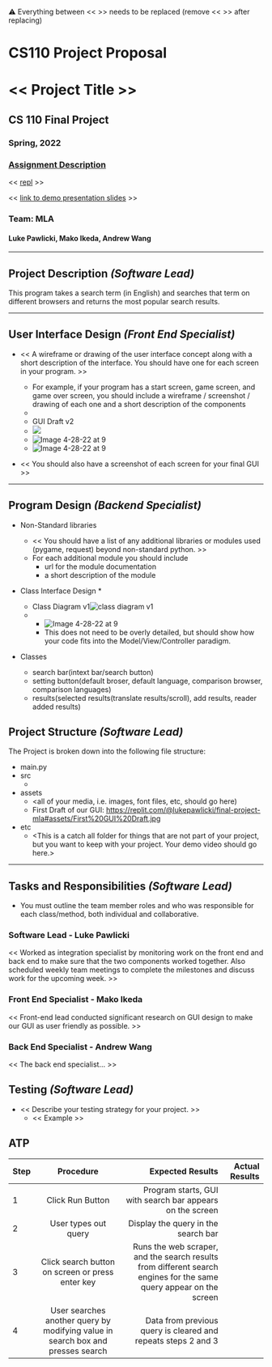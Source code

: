 :warning: Everything between << >> needs to be replaced (remove << >> after replacing)
# CS110 Project Proposal
# << Project Title >>
## CS 110 Final Project
### Spring, 2022
### [Assignment Description](https://docs.google.com/document/d/1H4R6yLL7som1lglyXWZ04RvTp_RvRFCCBn6sqv-82ps/edit#)

<< [repl](#) >>

<< [link to demo presentation slides](#) >>

### Team:  MLA 
#### Luke Pawlicki, Mako Ikeda, Andrew Wang 

***

## Project Description *(Software Lead)*

This program takes a search term (in English) and searches that term on different browsers and returns the most popular search results.
***    

## User Interface Design *(Front End Specialist)*

* << A wireframe or drawing of the user interface concept along with a short description of the interface. You should have one for each screen in your program. >>
    * For example, if your program has a start screen, game screen, and game over screen, you should include a wireframe / screenshot / drawing of each one and a short description of the components
    * 
    * GUI Draft v2
    * ![](Image%204-28-22%20at%209.24%20AM.jpg)
    * ![Image 4-28-22 at 9](Image%204-28-22%20at%209_2.jpg)
    * ![Image 4-28-22 at 9](Image%204-28-22%20at%209_3.jpg)

* << You should also have a screenshot of each screen for your final GUI >>

***        

## Program Design *(Backend Specialist)*

* Non-Standard libraries
    * << You should have a list of any additional libraries or modules used (pygame, request) beyond non-standard python. >>
    * For each additional module you should include
        * url for the module documentation
        * a short description of the module
* Class Interface Design
  *
  
     * Class Diagram v1![class diagram v1](assets/class_diagram_v1.jpg)
  *
      * ![Image 4-28-22 at 9](Image%204-28-22%20at%209_5.jpg)
    * This does not need to be overly detailed, but should show how your code fits into the Model/View/Controller paradigm.
* Classes
    * search bar(intext bar/search button)
    * setting button(default broser, default language, comparison browser, comparison languages)
    * results(selected results(translate results/scroll), add results, reader added results)

## Project Structure *(Software Lead)*

The Project is broken down into the following file structure:

* main.py
* src
    * <all of your python files should go here>
* assets
    * <all of your media, i.e. images, font files, etc, should go here)
    * First Draft of our GUI: https://replit.com/@lukepawlicki/final-project-mla#assets/First%20GUI%20Draft.jpg
* etc
    * <This is a catch all folder for things that are not part of your project, but you want to keep with your project. Your demo video should go here.>

***

## Tasks and Responsibilities *(Software Lead)*

   * You must outline the team member roles and who was responsible for each class/method, both individual and collaborative.

### Software Lead - Luke Pawlicki

<< Worked as integration specialist by monitoring work on the front end and back end to make sure that the two components worked together. Also scheduled weekly team meetings to complete the milestones and discuss work for the upcoming week.  >>

### Front End Specialist - Mako Ikeda

<< Front-end lead conducted significant research on GUI design to make our GUI as user friendly as possible.  >>

### Back End Specialist - Andrew Wang

<< The back end specialist... >>

## Testing *(Software Lead)*

* << Describe your testing strategy for your project. >>
    * << Example >>

## ATP

| Step         | Procedure       | Expected Results  | Actual Results| 
|:----------------------|:-------------:| -----------------:| -----------:|
| 1 | Click Run Button |Program starts, GUI with search bar appears on the screen  |    
|  2  | User types out query  | Display the query in the search bar| 
| 3 | Click search button on screen or press enter key| Runs the web scraper, and the search results from different search engines for the same query appear on the screen | 
| 4 | User searches another query by modifying value in search box and presses search| Data from previous query is cleared and repeats steps 2 and 3|


